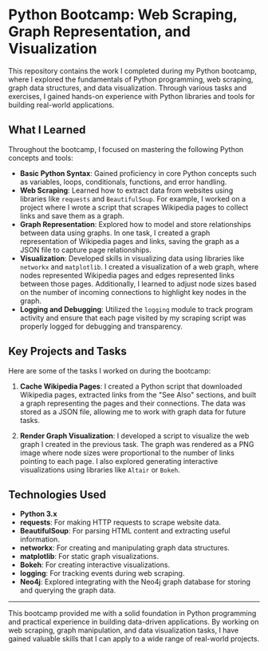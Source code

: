 # Python Bootcamp: Web Scraping, Graph Representation, and Visualization

This repository contains the work I completed during my Python bootcamp, where I explored the fundamentals of Python programming, web scraping, graph data structures, and data visualization. Through various tasks and exercises, I gained hands-on experience with Python libraries and tools for building real-world applications.

## What I Learned

Throughout the bootcamp, I focused on mastering the following Python concepts and tools:

- **Basic Python Syntax**: Gained proficiency in core Python concepts such as variables, loops, conditionals, functions, and error handling.
- **Web Scraping**: Learned how to extract data from websites using libraries like `requests` and `BeautifulSoup`. For example, I worked on a project where I wrote a script that scrapes Wikipedia pages to collect links and save them as a graph.
- **Graph Representation**: Explored how to model and store relationships between data using graphs. In one task, I created a graph representation of Wikipedia pages and links, saving the graph as a JSON file to capture page relationships.
- **Visualization**: Developed skills in visualizing data using libraries like `networkx` and `matplotlib`. I created a visualization of a web graph, where nodes represented Wikipedia pages and edges represented links between those pages. Additionally, I learned to adjust node sizes based on the number of incoming connections to highlight key nodes in the graph.
- **Logging and Debugging**: Utilized the `logging` module to track program activity and ensure that each page visited by my scraping script was properly logged for debugging and transparency.

## Key Projects and Tasks

Here are some of the tasks I worked on during the bootcamp:

1. **Cache Wikipedia Pages**: I created a Python script that downloaded Wikipedia pages, extracted links from the "See Also" sections, and built a graph representing the pages and their connections. The data was stored as a JSON file, allowing me to work with graph data for future tasks.
  
2. **Render Graph Visualization**: I developed a script to visualize the web graph I created in the previous task. The graph was rendered as a PNG image where node sizes were proportional to the number of links pointing to each page. I also explored generating interactive visualizations using libraries like `Altair` or `Bokeh`.

## Technologies Used

- **Python 3.x**
- **requests**: For making HTTP requests to scrape website data.
- **BeautifulSoup**: For parsing HTML content and extracting useful information.
- **networkx**: For creating and manipulating graph data structures.
- **matplotlib**: For static graph visualizations.
- **Bokeh**: For creating interactive visualizations.
- **logging**: For tracking events during web scraping.
- **Neo4j**: Explored integrating with the Neo4j graph database for storing and querying the graph data.

---

This bootcamp provided me with a solid foundation in Python programming and practical experience in building data-driven applications. By working on web scraping, graph manipulation, and data visualization tasks, I have gained valuable skills that I can apply to a wide range of real-world projects.

